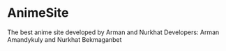 # AnimeSite
 The best anime site developed by Arman and Nurkhat
 Developers: Arman Amandykuly and Nurkhat Bekmaganbet